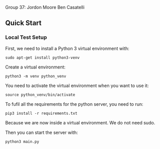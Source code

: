 Group 37:
Jordon Moore
Ben Casatelli

## Quick Start

### Local Test Setup

First, we need to install a Python 3 virtual environment with:

```
sudo apt-get install python3-venv
```

Create a virtual environment:

```
python3 -m venv python_venv
```

You need to activate the virtual environment when you want to use it:

```
source python_venv/bin/activate
```

To fufil all the requirements for the python server, you need to run:

```
pip3 install -r requirements.txt
```

Because we are now inside a virtual environment. We do not need sudo.

Then you can start the server with:

```
python3 main.py
```
